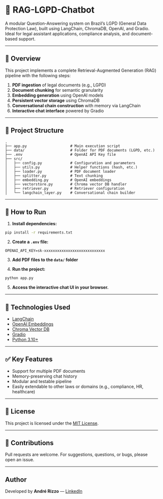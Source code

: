 # 💬 RAG-LGPD-Chatbot

A modular Question-Answering system on Brazil’s LGPD (General Data Protection Law), built using LangChain, ChromaDB, OpenAI, and Gradio.  
Ideal for legal assistant applications, compliance analysis, and document-based support.

---

## 📌 Overview

This project implements a complete Retrieval-Augmented Generation (RAG) pipeline with the following steps:

1. **PDF ingestion** of legal documents (e.g., LGPD)
2. **Document chunking** for semantic granularity
3. **Embedding generation** using OpenAI models
4. **Persistent vector storage** using ChromaDB
5. **Conversational chain construction** with memory via LangChain
6. **Interactive chat interface** powered by Gradio

---

## 🧱 Project Structure

```
.
├── app.py                    # Main execution script
├── data/                     # Folder for PDF documents (LGPD, etc.)
├── .env                      # OpenAI API Key file
├── src/
│   ├── config.py             # Configuration and parameters
│   ├── utils.py              # Helper functions (hash, etc.)
│   ├── loader.py             # PDF document loader
│   ├── splitter.py           # Text chunking
│   ├── embedding.py          # OpenAI embeddings
│   ├── vectorstore.py        # Chroma vector DB handler
│   ├── retriever.py          # Retriever configuration
│   └── langchain_layer.py    # Conversational chain builder
```

---

## 🚀 How to Run

1. **Install dependencies:**

```bash
pip install -r requirements.txt
```

2. **Create a `.env` file:**

```env
OPENAI_API_KEY=sk-xxxxxxxxxxxxxxxxxxxxxxxxxxxx
```

3. **Add PDF files to the `data/` folder**

4. **Run the project:**

```bash
python app.py
```

5. **Access the interactive chat UI in your browser.**

---

## 🧠 Technologies Used

- [LangChain](https://python.langchain.com/)
- [OpenAI Embeddings](https://platform.openai.com/)
- [Chroma Vector DB](https://www.trychroma.com/)
- [Gradio](https://www.gradio.app/)
- [Python 3.10+](https://www.python.org/)

---

## ✅ Key Features

- Support for multiple PDF documents
- Memory-preserving chat history
- Modular and testable pipeline
- Easily extendable to other laws or domains (e.g., compliance, HR, healthcare)

---

## 📄 License

This project is licensed under the [MIT License](LICENSE).

---

## 🤝 Contributions

Pull requests are welcome. For suggestions, questions, or bugs, please open an issue.

---

## Author

Developed by **André Rizzo** — [LinkedIn](https://www.linkedin.com/in/andrerizzo1)
